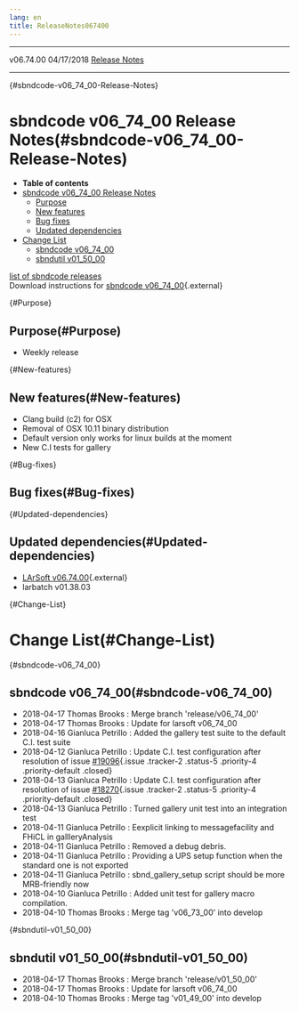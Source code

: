 ```yaml
---
lang: en
title: ReleaseNotes067400
---
```


  ----------- ------------ -- -- ------------------------------------------------------
  v06.74.00   04/17/2018         [Release Notes](ReleaseNotes067400.html)
  ----------- ------------ -- -- ------------------------------------------------------

{#sbndcode-v06_74_00-Release-Notes}

sbndcode v06\_74\_00 Release Notes(#sbndcode-v06_74_00-Release-Notes)
======================================================================================

-   **Table of contents**
-   [sbndcode v06\_74\_00 Release
    Notes](#sbndcode-v06_74_00-Release-Notes)
    -   [Purpose](#Purpose)
    -   [New features](#New-features)
    -   [Bug fixes](#Bug-fixes)
    -   [Updated dependencies](#Updated-dependencies)
-   [Change List](#Change-List)
    -   [sbndcode v06\_74\_00](#sbndcode-v06_74_00)
    -   [sbndutil v01\_50\_00](#sbndutil-v01_50_00)

[list of sbndcode
releases](List_of_SBND_code_releases.html)\
Download instructions for [sbndcode
v06\_74\_00](http://scisoft.fnal.gov/scisoft/bundles/sbnd/v06_74_00/sbndcode-v06_74_00.html){.external}

{#Purpose}

Purpose(#Purpose)
----------------------------------

-   Weekly release

{#New-features}

New features(#New-features)
--------------------------------------------

-   Clang build (c2) for OSX
-   Removal of OSX 10.11 binary distribution
-   Default version only works for linux builds at the moment
-   New C.I tests for gallery

{#Bug-fixes}

Bug fixes(#Bug-fixes)
--------------------------------------

{#Updated-dependencies}

Updated dependencies(#Updated-dependencies)
------------------------------------------------------------

-   [LArSoft
    v06.74.00](https://cdcvs.fnal.gov/redmine/projects/larsoft/wiki/ReleaseNotes067400){.external}
-   larbatch v01.38.03

{#Change-List}

Change List(#Change-List)
==========================================

{#sbndcode-v06_74_00}

sbndcode v06\_74\_00(#sbndcode-v06_74_00)
----------------------------------------------------------

-   2018-04-17 Thomas Brooks : Merge branch \'release/v06\_74\_00\'
-   2018-04-17 Thomas Brooks : Update for larsoft v06\_74\_00
-   2018-04-16 Gianluca Petrillo : Added the gallery test suite to the
    default C.I. test suite
-   2018-04-12 Gianluca Petrillo : Update C.I. test configuration after
    resolution of issue
    [\#19096](/redmine/issues/19096 "Feature: Reference file paths expressed with variables are not fully supported by the C.I. system (Closed)"){.issue
    .tracker-2 .status-5 .priority-4 .priority-default .closed}
-   2018-04-13 Gianluca Petrillo : Update C.I. test configuration after
    resolution of issue
    [\#18270](/redmine/issues/18270 "Feature: Have test_runner find the test configuration file from the source directory (Closed)"){.issue
    .tracker-2 .status-5 .priority-4 .priority-default .closed}
-   2018-04-13 Gianluca Petrillo : Turned gallery unit test into an
    integration test
-   2018-04-11 Gianluca Petrillo : Eexplicit linking to messagefacility
    and FHiCL in gallleryAnalysis
-   2018-04-11 Gianluca Petrillo : Removed a debug debris.
-   2018-04-11 Gianluca Petrillo : Providing a UPS setup function when
    the standard one is not exported
-   2018-04-11 Gianluca Petrillo : sbnd\_gallery\_setup script should be
    more MRB-friendly now
-   2018-04-10 Gianluca Petrillo : Added unit test for gallery macro
    compilation.
-   2018-04-10 Thomas Brooks : Merge tag \'v06\_73\_00\' into develop

{#sbndutil-v01_50_00}

sbndutil v01\_50\_00(#sbndutil-v01_50_00)
----------------------------------------------------------

-   2018-04-17 Thomas Brooks : Merge branch \'release/v01\_50\_00\'
-   2018-04-17 Thomas Brooks : Update for larsoft v06\_74\_00
-   2018-04-10 Thomas Brooks : Merge tag \'v01\_49\_00\' into develop
